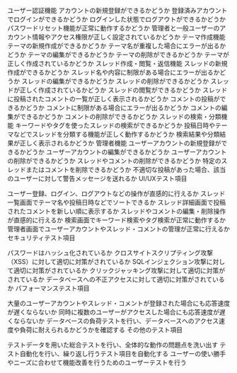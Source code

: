 ユーザー認証機能
アカウントの新規登録ができるかどうか
登録済みアカウントでログインができるかどうか
ログインした状態でログアウトができるかどうか
パスワードリセット機能が正常に動作するかどうか
管理者と一般ユーザーのアカウント情報やアクセス権限が正しく設定されているかどうか
テーマ作成機能
テーマの新規作成ができるかどうか
テーマ名が重複した場合にエラーが出るかどうか
テーマの編集ができるかどうか
テーマの削除ができるかどうか
テーマが正しく作成されているかどうか
スレッド作成・閲覧・返信機能
スレッドの新規作成ができるかどうか
スレッド名や内容に制限がある場合にエラーが出るかどうか
スレッドの編集ができるかどうか
スレッドの削除ができるかどうか
スレッドが正しく作成されているかどうか
スレッドの閲覧ができるかどうか
スレッドに投稿されたコメントの一覧が正しく表示されるかどうか
コメントの投稿ができるかどうか
コメントに制限がある場合にエラーが出るかどうか
コメントの編集ができるかどうか
コメントの削除ができるかどうか
スレッドの検索・分類機能
キーワードやタグを使ったスレッドの検索ができるかどうか
投稿日時やテーマなどでスレッドを分類する機能が正しく動作するかどうか
検索結果や分類結果が正しく表示されるかどうか
管理者機能
ユーザーアカウントの新規登録ができるかどうか
ユーザーアカウントの編集ができるかどうか
ユーザーアカウントの削除ができるかどうか
スレッドやコメントの削除ができるかどうか
特定のスレッドまたはコメントを削除できるかどうか
不適切な投稿があった場合、該当のユーザーに対して警告メッセージを送れるか
UI/UXテスト項目

ユーザー登録、ログイン、ログアウトなどの操作が直感的に行えるか
スレッド一覧画面でテーマ名や投稿日時などでソートできるか
スレッド詳細画面で投稿されたコメントを新しい順に表示するか
スレッドやコメントの編集・削除操作が直感的に行えるか
検索画面でキーワード検索やタグ検索が正常に動作するか
管理者画面でユーザーアカウントやスレッド・コメントの管理が正常に行えるか
セキュリティテスト項目

パスワードはハッシュ化されているか
クロスサイトスクリプティング攻撃（XSS）に対して適切に対策がされているか
SQLインジェクション攻撃に対して適切に対策がされているか
クリックジャッキング攻撃に対して適切に対策がされているか
データベースへの不正アクセスに対して適切に対策がされているか
パフォーマンステスト項目

大量のユーザーアカウントやスレッド・コメントが登録された場合にも応答速度が遅くならないか
同時に複数のユーザーがアクセスした場合にも応答速度が遅くならないか
データベースの負荷テストを行い、データベースへのアクセス速度や負荷に耐えられるかどうかを確認する
その他のテスト項目

テストデータを用いた総合テストを行い、全体的な動作の問題点を洗い出す
テスト自動化を行い、繰り返し行うテスト項目を自動化する
ユーザーの使い勝手やニーズに合わせて機能改善を行うためのユーザーテストを行う